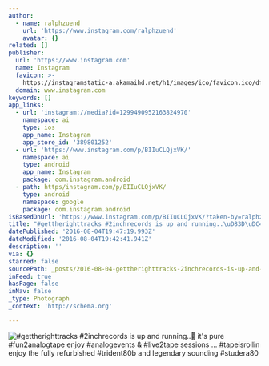 ```yaml
---
author:
  - name: ralphzuend
    url: 'https://www.instagram.com/ralphzuend'
    avatar: {}
related: []
publisher:
  url: 'https://www.instagram.com'
  name: Instagram
  favicon: >-
    https://instagramstatic-a.akamaihd.net/h1/images/ico/favicon.ico/dfa85bb1fd63.ico
  domain: www.instagram.com
keywords: []
app_links:
  - url: 'instagram://media?id=1299490952163824970'
    namespace: ai
    type: ios
    app_name: Instagram
    app_store_id: '389801252'
  - url: 'https://www.instagram.com/p/BIIuCLQjxVK/'
    namespace: ai
    type: android
    app_name: Instagram
    package: com.instagram.android
  - path: https/instagram.com/p/BIIuCLQjxVK/
    type: android
    namespace: google
    package: com.instagram.android
isBasedOnUrl: 'https://www.instagram.com/p/BIIuCLQjxVK/?taken-by=ralphzuend'
title: "#gettherighttracks #2inchrecords is up and running..\uD83D\uDC4D it's pure #fun2analogtape enjoy #analogevents & #live2tape sessions ... #tapeisrollin enjoy the fully refurbished #trident80b and legendary sounding #studera80"
datePublished: '2016-08-04T19:47:19.993Z'
dateModified: '2016-08-04T19:42:41.941Z'
description: ''
via: {}
starred: false
sourcePath: _posts/2016-08-04-gettherighttracks-2inchrecords-is-up-and-running-its.md
inFeed: true
hasPage: false
inNav: false
_type: Photograph
_context: 'http://schema.org'

---
```

![#gettherighttracks #2inchrecords is up and running.. it's pure #fun2analogtape enjoy #analogevents & #live2tape sessions ... #tapeisrollin enjoy the fully refurbished #trident80b and legendary sounding #studera80](https://scontent.cdninstagram.com/t51.2885-15/s640x640/sh0.08/e35/13706987_1049697068454819_688218954_n.jpg?ig_cache_key=MTI5OTQ5MDk1MjE2MzgyNDk3MA%3D%3D.2)